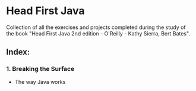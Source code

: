 # Head First Java
Collection of all the exercises and projects completed during the study of the book "Head First Java 2nd edition - O'Reilly - Kathy Sierra, Bert Bates".
## Index:
### 1. Breaking the Surface
  - The way Java works
